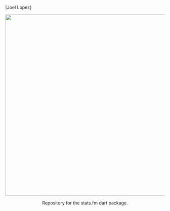 [Joel Lopez}<p align="center">
  <a href="https://stats.fm">
    <picture width="572">
      <source media="(prefers-color-scheme: dark)" srcset="https://stats.fm/images/banner_transparent.png">
      <img src="https://stats.fm/images/banner.png" width="572">
    </picture>
  </a>
</p>

<p align="center">
  Repository for the stats.fm dart package.
</p>
